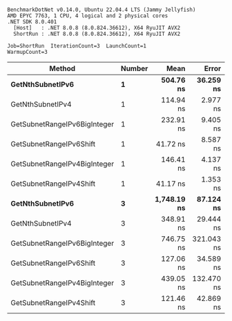 ```

BenchmarkDotNet v0.14.0, Ubuntu 22.04.4 LTS (Jammy Jellyfish)
AMD EPYC 7763, 1 CPU, 4 logical and 2 physical cores
.NET SDK 8.0.401
  [Host]   : .NET 8.0.8 (8.0.824.36612), X64 RyuJIT AVX2
  ShortRun : .NET 8.0.8 (8.0.824.36612), X64 RyuJIT AVX2

Job=ShortRun  IterationCount=3  LaunchCount=1  
WarmupCount=3  

```
| Method                       | Number | Mean        | Error      | StdDev    | Min         | Max         | Gen0   | Allocated |
|----------------------------- |------- |------------:|-----------:|----------:|------------:|------------:|-------:|----------:|
| **GetNthSubnetIPv6**             | **1**      |   **504.76 ns** |  **36.259 ns** |  **1.987 ns** |   **502.70 ns** |   **506.67 ns** | **0.0076** |     **696 B** |
| GetNthSubnetIPv4             | 1      |   114.94 ns |   2.977 ns |  0.163 ns |   114.75 ns |   115.04 ns | 0.0019 |     160 B |
| GetSubnetRangeIPv6BigInteger | 1      |   232.91 ns |   9.405 ns |  0.516 ns |   232.40 ns |   233.43 ns | 0.0050 |     432 B |
| GetSubnetRangeIPv6Shift      | 1      |    41.72 ns |   8.587 ns |  0.471 ns |    41.27 ns |    42.21 ns | 0.0019 |     160 B |
| GetSubnetRangeIPv4BigInteger | 1      |   146.41 ns |   4.137 ns |  0.227 ns |   146.17 ns |   146.62 ns | 0.0024 |     208 B |
| GetSubnetRangeIPv4Shift      | 1      |    41.17 ns |   1.353 ns |  0.074 ns |    41.11 ns |    41.25 ns | 0.0021 |     176 B |
| **GetNthSubnetIPv6**             | **3**      | **1,748.19 ns** |  **87.124 ns** |  **4.776 ns** | **1,745.15 ns** | **1,753.70 ns** | **0.0248** |    **2168 B** |
| GetNthSubnetIPv4             | 3      |   348.91 ns |  29.444 ns |  1.614 ns |   347.22 ns |   350.44 ns | 0.0057 |     480 B |
| GetSubnetRangeIPv6BigInteger | 3      |   746.75 ns | 321.043 ns | 17.597 ns |   734.15 ns |   766.85 ns | 0.0153 |    1296 B |
| GetSubnetRangeIPv6Shift      | 3      |   127.06 ns |  34.589 ns |  1.896 ns |   125.91 ns |   129.25 ns | 0.0057 |     480 B |
| GetSubnetRangeIPv4BigInteger | 3      |   439.05 ns | 132.470 ns |  7.261 ns |   434.84 ns |   447.43 ns | 0.0072 |     624 B |
| GetSubnetRangeIPv4Shift      | 3      |   121.46 ns |  42.869 ns |  2.350 ns |   118.85 ns |   123.42 ns | 0.0062 |     528 B |
